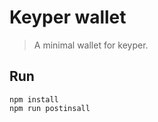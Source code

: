 Keyper wallet
=============

> A minimal wallet for keyper.

## Run

```
npm install
npm run postinsall
```